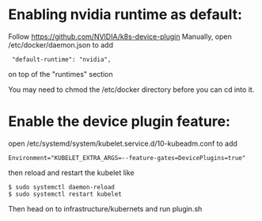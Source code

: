 # Enabling nvidia runtime as default:
Follow https://github.com/NVIDIA/k8s-device-plugin
Manually, open /etc/docker/daemon.json to add 
```
 "default-runtime": "nvidia",
```
on top of the "runtimes" section

You may need to chmod the /etc/docker directory before you can cd into it.

# Enable the device plugin feature:
open /etc/systemd/system/kubelet.service.d/10-kubeadm.conf to add
```
Environment="KUBELET_EXTRA_ARGS=--feature-gates=DevicePlugins=true"
```
then reload and restart the kubelet like
```
$ sudo systemctl daemon-reload
$ sudo systemctl restart kubelet
```

Then head on to infrastructure/kubernets and run plugin.sh
